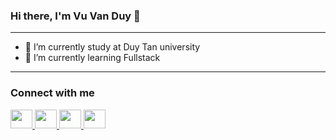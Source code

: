 ### Hi there, I'm Vu Van Duy 👋
<hr>
<ul>
  <li>🔭 I’m currently study at Duy Tan university</li>
  <li>🌱 I’m currently learning Fullstack</li>
</ul>
<hr>

### Connect with me

<a href="https://www.facebook.com/vuvanduy1311">
<image src="https://upload.wikimedia.org/wikipedia/commons/thumb/1/16/Facebook-icon-1.png/480px-Facebook-icon-1.png" width="35" height="30" ></image>
<a href="https://www.instagram.com/turrringgo">
<image src="https://1.bp.blogspot.com/2sREY-8UpjmaLDCTztldQf6u2RGUtuyf6VT5iyX3z53JS4TdvfQlX-rNChXKgpBYMw" 
width="35" height="30"></image>
<a>
<a href="https://twitter.com/VUVANDU91658674">
<image src="https://bankimooncentre.org/wp-content/uploads/2020/05/twitter-icon-square-logo-108D17D373-seeklogo.com_.png" width="35" height="30" ></image>
<a>
<a href="vu.van.duy.239@gmail.com">
<image src="https://upload.wikimedia.org/wikipedia/commons/thumb/a/ab/Gmail_Icon.svg/1280px-Gmail_Icon.svg.png" \
width="35" height="30" ></image>
<a>
